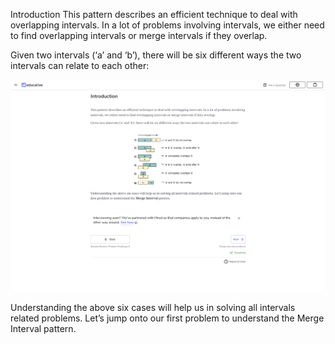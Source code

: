 Introduction
This pattern describes an efficient technique to deal with overlapping intervals. In a lot of problems involving intervals, we either need to find overlapping intervals or merge intervals if they overlap.

Given two intervals (‘a’ and ‘b’), there will be six different ways the two intervals can relate to each other:

![alt text](https://github.com/kai-ion/Grokking-the-coding-Interview/blob/main/04.%20Pattern%20Merge%20Intervals/Introduction.png "Introduction")

Understanding the above six cases will help us in solving all intervals related problems. Let’s jump onto our first problem to understand the Merge Interval pattern.